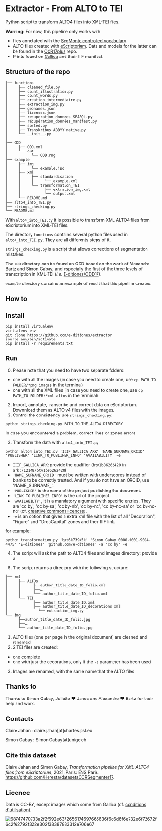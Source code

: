 # Extractor - From ALTO to TEI

Python script to transform ALTO4 files into XML-TEI files.

<b>Warning</b>: For now, this pipeline only works with
* files annotated with the [SegMonto controlled vocabulary](https://github.com/SegmOnto)
* ALTO files created with [eScriptorium](https://gitlab.inria.fr/scripta/escriptorium). Data and models for the latter can be found in the [OCR17plus](https://github.com/e-ditiones/OCR17plus) repo. 
* Prints found on [Gallica](https://gallica.bnf.fr) and their IIIF manifest.

## Structure of the repo

```
├── functions
│     ├── cleaned_file.py
│     ├── count_illustration.py
│     ├── count_words.py
│     ├── creation_intermediaire.py
│     ├── extraction_img.py
│     ├── geonames.json
│     ├── licences.json
│     ├── recuperation_donnees_SPARQL.py
│     ├── récupération_données_manifest.py
│     ├── sorted.py
│     ├── Transkribus_ABBYY_native.py
│     └── __init__.py
│ 
├── ODD
│     ├── ODD.xml
│     └── out
│           └── ODD.rng
├── example
│     ├── img
│     │     └── example.jpg
│     ├── xml
│     │     ├── standardisation
│     │     │     └── example.xml
│     │     └── transformation_TEI
│     │           ├── extration_img.xml
│     │           └── output.xml
│     └── README.md
├── alto4_into_TEI.py
├── strings_checking.py
└── README.md

```

With ``alto4_into_TEI.py`` it is possible to transform XML ALTO4 files from [eScriptorium](http://traces6.paris.inria.fr/) 
into XML-TEI files.

The directory ``functions`` contains several python files used in `alto4_into_TEI.py`. They are all differents steps of it.

``strings_checking.py`` is a script that allows corrections of segmentation mistakes.

The ``ODD`` directory can be found an ODD based on the work of Alexandre Bartz and Simon Gabay, and especially the first of the three 
levels of transcription in XML-TEI (_i.e._ [E-ditiones/ODD17](https://github.com/e-ditiones/ODD17)).

`example` directory contains an example of result that this pipeline creates.

## How to

## Install

```console
pip install virtualenv
virtualenv env
git clone https://github.com/e-ditiones/extractor
source env/bin/activate
pip install -r requirements.txt
```

## Run

0. Please note that you need to have two separate folders:
 * one with all the images (in case you need to create one, use `cp PATH_TO FOLDER/*png images` in the terminal)
 * one with all the XML files (in case you need to create one, use `cp PATH_TO FOLDER/*xml altos` in the terminal)
2. Import, annotate, transcribe and correct data on eScriptorium. Downnload them as ALTO v4 files with the images.
3. Control the consistency use `strings_checking.py`:
```console
python strings_checking.py PATH_TO_THE_ALTO4_DIRECTORY
```
In case you encountered a problem, correct lines or zones errors

3. Transform the data with `alto4_into_TEI.py`
```console
python alto4_into_TEI.py 'IIIF_GALLICA_ARK' 'NAME_SURNAME_ORCID' 'PUBLISHER' 'LINK_TO_PUBLIHER_INFO' 'AVAILABILITY' -e
```

* `IIIF_GALLICA_ARK`: provide the qualifier (`btv1b86262420` in `ark:/12148/btv1b86262420`)
* `'NAME_SURNAME_ORCID'` must be written with underscores instead of blanks to be correctly treated. And if you do not have an ORCID, use 'NAME_SURNAME_'.
* `'PUBLISHER'` is the name of the project publishing the document.
* `'LINK_TO_PUBLIHER_INFO'` is the url of the project.
* `'AVAILABILTY'`, it is a mandatory argument with specific entries. They are 'cc by', 'cc by-sa', 'cc by-nb',
 'cc by-nc', 'cc by-nc-sa' or 'cc by-nc-nd' (cf. [creattive commons licences](https://creativecommons.org)).
* `-e` is an option that gives a extra xml file with the list of all "Decoration", "Figure" and "DropCapital" zones and their
IIIF link.

for example:
```console
python transformation.py 'bpt6k73945k' 'Simon_Gabay_0000-0001-9094-4475' 'E-ditiones' 'github.com/e-ditiones' -a 'cc by' -e
```

4. The script will ask the path to ALTO4 files and images directory: provide a

5. The script returns a directory with the following structure:

```
├── xml
│     ├── ALTOs
│     │      ├──author_title_date_ID_folio.xml
│     │      ├──…
│     │      └── author_title_date_ID_folio.xml
│     └── TEI
│            ├── author_title_date_ID.xml
│            ├── author_title_date_ID_decorations.xml
│    	       └── extraction_img.py
└── img
      ├──author_title_date_ID_folio.jpg
      ├──…
      └── author_title_date_ID_folio.jpg
```
1. ALTO files (one per page in the original document) are cleaned and renamed
2. 2 TEI files are created:
 * one complete
 * one with just the decorations, only if the `-e` parameter has been used
3. Images are renamed, with the same name that the ALTO files

## Thanks to
Thanks to Simon Gabay, Juliette ❤️ Janes and Alexandre ❤️ Bartz for their help and work.

## Contacts
Claire Jahan : claire.jahan[at]chartes.psl.eu

Simon Gabay : Simon.Gabay[at]unige.ch

## Cite this dataset
Claire Jahan and Simon Gabay, _Transformation pipeline for XML-ALTO4 files from eScriptorium_, 2021, Paris: ENS Paris,  https://github.com/Heresta/datasetsOCRSegmenter17.

## Licence
Data is CC-BY, except images which come from Gallica (cf. [conditions d'utilisation](https://gallica.bnf.fr/edit/und/conditions-dutilisation-des-contenus-de-gallica)).

![68747470733a2f2f692e6372656174697665636f6d6d6f6e732e6f72672f6c2f62792f322e302f38387833312e706e67](https://user-images.githubusercontent.com/56683417/115237678-2150d080-a11d-11eb-903e-5a26587e12e1.png)
